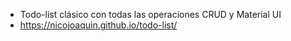 - Todo-list clásico con todas las operaciones CRUD y Material UI
- https://nicojoaquin.github.io/todo-list/
